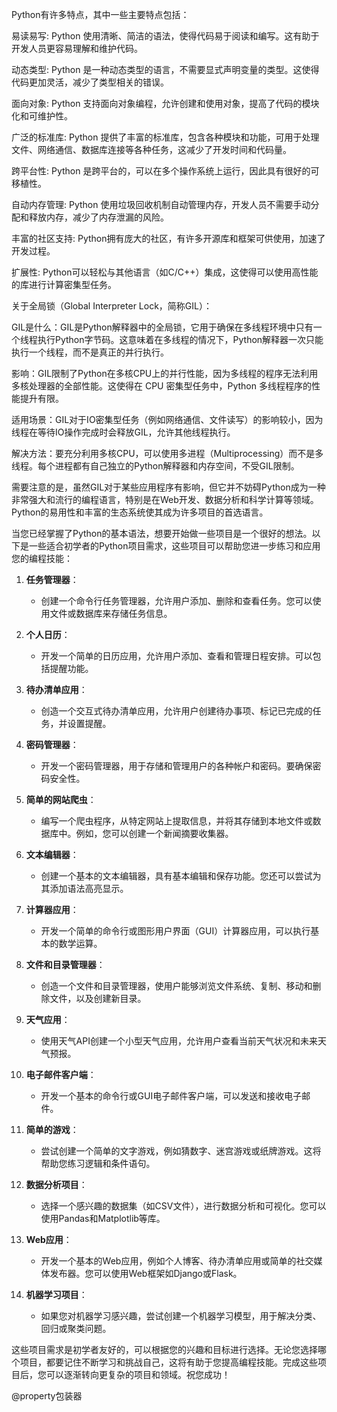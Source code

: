 Python有许多特点，其中一些主要特点包括：

易读易写: Python 使用清晰、简洁的语法，使得代码易于阅读和编写。这有助于开发人员更容易理解和维护代码。

动态类型: Python 是一种动态类型的语言，不需要显式声明变量的类型。这使得代码更加灵活，减少了类型相关的错误。

面向对象: Python 支持面向对象编程，允许创建和使用对象，提高了代码的模块化和可维护性。

广泛的标准库: Python 提供了丰富的标准库，包含各种模块和功能，可用于处理文件、网络通信、数据库连接等各种任务，这减少了开发时间和代码量。

跨平台性: Python 是跨平台的，可以在多个操作系统上运行，因此具有很好的可移植性。

自动内存管理: Python 使用垃圾回收机制自动管理内存，开发人员不需要手动分配和释放内存，减少了内存泄漏的风险。

丰富的社区支持: Python拥有庞大的社区，有许多开源库和框架可供使用，加速了开发过程。

扩展性: Python可以轻松与其他语言（如C/C++）集成，这使得可以使用高性能的库进行计算密集型任务。

关于全局锁（Global Interpreter Lock，简称GIL）：

GIL是什么：GIL是Python解释器中的全局锁，它用于确保在多线程环境中只有一个线程执行Python字节码。这意味着在多线程的情况下，Python解释器一次只能执行一个线程，而不是真正的并行执行。

影响：GIL限制了Python在多核CPU上的并行性能，因为多线程的程序无法利用多核处理器的全部性能。这使得在 CPU 密集型任务中，Python 多线程程序的性能提升有限。

适用场景：GIL对于IO密集型任务（例如网络通信、文件读写）的影响较小，因为线程在等待IO操作完成时会释放GIL，允许其他线程执行。

解决方法：要充分利用多核CPU，可以使用多进程（Multiprocessing）而不是多线程。每个进程都有自己独立的Python解释器和内存空间，不受GIL限制。

需要注意的是，虽然GIL对于某些应用程序有影响，但它并不妨碍Python成为一种非常强大和流行的编程语言，特别是在Web开发、数据分析和科学计算等领域。 Python的易用性和丰富的生态系统使其成为许多项目的首选语言。


当您已经掌握了Python的基本语法，想要开始做一些项目是一个很好的想法。以下是一些适合初学者的Python项目需求，这些项目可以帮助您进一步练习和应用您的编程技能：

1. **任务管理器**：
   - 创建一个命令行任务管理器，允许用户添加、删除和查看任务。您可以使用文件或数据库来存储任务信息。

2. **个人日历**：
   - 开发一个简单的日历应用，允许用户添加、查看和管理日程安排。可以包括提醒功能。

3. **待办清单应用**：
   - 创造一个交互式待办清单应用，允许用户创建待办事项、标记已完成的任务，并设置提醒。

4. **密码管理器**：
   - 开发一个密码管理器，用于存储和管理用户的各种帐户和密码。要确保密码安全性。

5. **简单的网站爬虫**：
   - 编写一个爬虫程序，从特定网站上提取信息，并将其存储到本地文件或数据库中。例如，您可以创建一个新闻摘要收集器。

6. **文本编辑器**：
   - 创建一个基本的文本编辑器，具有基本编辑和保存功能。您还可以尝试为其添加语法高亮显示。

7. **计算器应用**：
   - 开发一个简单的命令行或图形用户界面（GUI）计算器应用，可以执行基本的数学运算。

8. **文件和目录管理器**：
   - 创造一个文件和目录管理器，使用户能够浏览文件系统、复制、移动和删除文件，以及创建新目录。

9. **天气应用**：
   - 使用天气API创建一个小型天气应用，允许用户查看当前天气状况和未来天气预报。

10. **电子邮件客户端**：
    - 开发一个基本的命令行或GUI电子邮件客户端，可以发送和接收电子邮件。

11. **简单的游戏**：
    - 尝试创建一个简单的文字游戏，例如猜数字、迷宫游戏或纸牌游戏。这将帮助您练习逻辑和条件语句。

12. **数据分析项目**：
    - 选择一个感兴趣的数据集（如CSV文件），进行数据分析和可视化。您可以使用Pandas和Matplotlib等库。

13. **Web应用**：
    - 开发一个基本的Web应用，例如个人博客、待办清单应用或简单的社交媒体发布器。您可以使用Web框架如Django或Flask。

14. **机器学习项目**：
    - 如果您对机器学习感兴趣，尝试创建一个机器学习模型，用于解决分类、回归或聚类问题。

这些项目需求是初学者友好的，可以根据您的兴趣和目标进行选择。无论您选择哪个项目，都要记住不断学习和挑战自己，这将有助于您提高编程技能。完成这些项目后，您可以逐渐转向更复杂的项目和领域。祝您成功！


@property包装器
